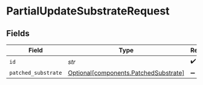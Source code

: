 # PartialUpdateSubstrateRequest


## Fields

| Field                                                                                | Type                                                                                 | Required                                                                             | Description                                                                          |
| ------------------------------------------------------------------------------------ | ------------------------------------------------------------------------------------ | ------------------------------------------------------------------------------------ | ------------------------------------------------------------------------------------ |
| `id`                                                                                 | *str*                                                                                | :heavy_check_mark:                                                                   | N/A                                                                                  |
| `patched_substrate`                                                                  | [Optional[components.PatchedSubstrate]](../../models/components/patchedsubstrate.md) | :heavy_minus_sign:                                                                   | N/A                                                                                  |